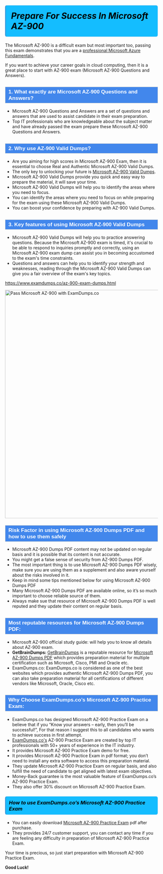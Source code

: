 <h1>                <strong><span style="display: block; color: #000000; background: #14BDFF; border: 0.5px solid #AED6F1; border-left: 3px solid #3498DB; padding: .6em; border-radius: 6px;">                     <em>Prepare For Success In Microsoft AZ-900</em>                </span></strong>            </h1>                                    <p>The Microsoft AZ-900 is a difficult exam but most important too, passing this exam demonstrates that you are a <a href="https://www.examdumps.co/microsoft-azure-fundamentals-exam-dumps.html">professional Microsoft Azure Fundamentals</a>.</p>                        <p>If you want to achieve your career goals in cloud computing, then it is a great place to start with AZ-900 exam (Microsoft AZ-900 <span class="exam_variation">Questions and Answers</span>).</p>                        <h2 style="background: #4287ec; border: 1px solid #cccccc; padding: 5px 10px;">                <span style="color: #ffffff;">                    <span style="font-size: 11pt;">                        <span style="line-height: normal;">                            <span style="font-family: Calibri,sans-serif;">                                <strong>                                    <span style="font-size: 13.0pt;">1. What exactly are Microsoft AZ-900 <span class="exam_variation">Questions and Answers</span>?</span>                                </strong>                            </span>                        </span>                    </span>                </span>            </h2>                        <ul>                <li>Microsoft AZ-900 <span class="exam_variation">Questions and Answers</span> are a set of questions and answers that are used to assist candidate in their exam preparation.</li>                <li>Top IT professionals who are knowledgeable about the subject matter and have already passed the exam prepare these Microsoft AZ-900 <span class="exam_variation">Questions and Answers</span>.</li>            </ul>                        <h2 style="background: #4287ec; border: 1px solid #cccccc; padding: 5px 10px;">                <span style="color: #ffffff;">                    <span style="font-size: 11pt;">                        <span style="line-height: normal;">                            <span style="font-family: Calibri,sans-serif;">                                <strong>                                    <span style="font-size: 13.0pt;">2. Why use AZ-900 <span class="exam_variation2">Valid Dumps</span>?</span>                                </strong>                            </span>                        </span>                    </span>                </span>            </h2>                        <ul>                <li>Are you aiming for high scores in Microsoft AZ-900 Exam, then it is essential to choose Real and Authentic Microsoft AZ-900 <span class="exam_variation2">Valid Dumps</span>. </li>                <li>The only key to unlocking your future is <a href="https://www.examdumps.co/az-900-exam-dumps.html">Microsoft AZ-900 <span class="exam_variation2">Valid Dumps</span></a>.</li>                <li>Microsoft AZ-900 <span class="exam_variation2">Valid Dumps</span> provide you quick and easy way to prepare the material, it will save your time. </li>                <li>Microsoft AZ-900 <span class="exam_variation2">Valid Dumps</span> will help you to identify the areas where you need to focus.</li>                <li>You can identify the areas where you need to focus on while preparing for the exam using these Microsoft AZ-900 <span class="exam_variation2">Valid Dumps</span>.</li>                <li>You can boost your confidence by preparing with AZ-900 <span class="exam_variation2">Valid Dumps</span>.</li>            </ul>                        <h2 style="background: #4287ec; border: 1px solid #cccccc; padding: 5px 10px;">                <span style="color: #ffffff;">                    <span style="font-size: 11pt;">                        <span style="line-height: normal;">                            <span style="font-family: Calibri,sans-serif;">                                <strong>                                    <span style="font-size: 13.0pt;">3. Key features of using Microsoft AZ-900 <span class="exam_variation2">Valid Dumps</span></span>                                </strong>                            </span>                        </span>                    </span>                </span>            </h2>                        <ul>                <li>Microsoft AZ-900 <span class="exam_variation2">Valid Dumps</span> will help you to practice answering questions. Because the Microsoft AZ-900 exam is timed, it's crucial to be able to                 respond to inquiries promptly and correctly, using an Microsoft AZ-900 exam dump                 can assist you in becoming accustomed to the exam's time constraints.</li>                <li>Questions and answers can help you to identify your strength and weaknesses, reading through the Microsoft AZ-900 <span class="exam_variation2">Valid Dumps</span>                 can give you a fair overview of the exam's key topics.</li>            </ul>                        <p><a href="https://www.examdumps.co/az-900-exam-dumps.html">https://www.examdumps.co/az-900-exam-dumps.html</a></p>                        <p><a href="https://www.examdumps.co/"><img src="https://www.examdumps.co//images/banners/big-sale-20-percent-discount-offer-examdumps.jpg" class="postImage" alt="Pass Microsoft AZ-900 with ExamDumps.co" width="750"></a></p>                                        <h3 style="background: #4287ec; border: 1px solid #cccccc; padding: 5px 10px;">                <span style="color: #ffffff;">                    <span style="font-size: 11pt;">                        <span style="line-height: normal;">                            <span style="font-family: Calibri,sans-serif;">                                <strong>                                    <span style="font-size: 13.0pt;">Risk Factor in using Microsoft AZ-900 <span class="exam_variation3">Dumps PDF</span> and how to use them safely</span>                                </strong>                            </span>                        </span>                    </span>                </span>            </h3>                        <ul>                <li>Microsoft AZ-900 <span class="exam_variation3">Dumps PDF</span> content may not be updated on regular basis and it is possible that its content is not accurate.</li>                <li>You might get a false sense of security from AZ-900 <span class="exam_variation3">Dumps PDF</span>.</li>                <li>The most important thing is to use Microsoft AZ-900 <span class="exam_variation3">Dumps PDF</span> wisely, make sure you are using them as a supplement and also aware yourself about the risks involved in it.</li>                <li>Keep in mind some tips mentioned below for using Microsoft AZ-900 <span class="exam_variation3">Dumps PDF</span></li>                <li>Many Microsoft AZ-900 <span class="exam_variation3">Dumps PDF</span> are available online, so it’s so much important to choose reliable source of them.</li>                <li>Always make sue that resource of Microsoft AZ-900 <span class="exam_variation3">Dumps PDF</span> is well reputed and they update their content on regular basis.</li>            </ul>                                    <h2 style="background: #4287ec; border: 1px solid #cccccc; padding: 5px 10px;">                <span style="color: #ffffff;">                    <span style="font-size: 11pt;">                        <span style="line-height: normal;">                            <span style="font-family: Calibri,sans-serif;">                                <strong>                                    <span style="font-size: 13.0pt;">Most reputable resources for Microsoft AZ-900 <span class="exam_variation3">Dumps PDF</span>:</span>                                </strong>                            </span>                        </span>                    </span>                </span>            </h2>                        <ul>                <li>Microsoft AZ-900 official study guide: will help you to know all details about AZ-900 exam.</li>                <li><strong>GetBrainDumps: </strong> <a href="https://www.getbraindumps.com/">GetBrainDumps</a> is a reputable resource for <a href="https://www.examdumps.co/microsoft-exam-dumps.html">Microsoft AZ-900 <span class="exam_variation3">Dumps PDF</span></a> which provides preparation material for                 multiple certification such as Microsoft, Cisco, PMI and Oracle etc.</li>                <li>ExamDumps.co: ExamDumps.co is considered as one of the best websites which provides authentic Microsoft AZ-900 <span class="exam_variation3">Dumps PDF</span>, you can also                 take preparation material for all certifications of different vendors like Microsoft, Oracle, Cisco etc.</li>            </ul>                        <h2 style="background: #4287ec; border: 1px solid #cccccc; padding: 5px 10px;">                <span style="color: #ffffff;">                    <span style="font-size: 11pt;">                        <span style="line-height: normal;">                            <span style="font-family: Calibri,sans-serif;">                                <strong>                                    <span style="font-size: 13.0pt;">Why Choose ExamDumps.co’s Microsoft AZ-900 <span class="exam_variation4">Practice Exam</span>:</span>                                </strong>                            </span>                        </span>                    </span>                </span>            </h2>                        <ul>                <li>ExamDumps.co has designed Microsoft AZ-900 <span class="exam_variation4">Practice Exam</span> on a believe that if you “Know your answers – early, then you’ll be successful!”, For that reason I suggest this to all candidates who wants to achieve success in first attempt.</li>                <li><a href="https://www.examdumps.co/">ExamDumps.co's</a> AZ-900 <span class="exam_variation4">Practice Exam</span> are created by top IT professionals with 50+ years of experience in the IT industry.</li>                <li>It provides Microsoft AZ-900 <span class="exam_variation4">Practice Exam</span> demo for free. </li>                <li>It provides Microsoft AZ-900 <span class="exam_variation4">Practice Exam</span> in pdf format; you don’t need to install any extra software to access this preparation material.</li>                <li>They update Microsoft AZ-900 <span class="exam_variation4">Practice Exam</span> on regular basis, and also fulfill the need of candidate to get aligned with latest exam objectives.</li>                <li>Money-Back guarantee is the most valuable feature of ExamDumps.co’s AZ-900 <span class="exam_variation4">Practice Exam</span>. </li>                <li>They also offer 30% discount on Microsoft AZ-900 <span class="exam_variation4">Practice Exam</span>.</li>            </ul>                        <h3>                <strong>                    <span style="display: block; color: #000000; background: #14BDFF; border: 0.5px solid #AED6F1; border-left: 3px solid #3498DB; padding: .6em; border-radius: 6px;">                        <em>How to use ExamDumps.co’s Microsoft AZ-900 <span class="exam_variation4">Practice Exam</span></em>                    </span>                </strong>            </h3>                        <ul>                <li>You can easily download <a href="https://www.examdumps.co/az-900-exam-dumps.html">Microsoft AZ-900 <span class="exam_variation4">Practice Exam</span></a> pdf after purchase.</li>                <li>They provides 24/7 customer support, you can contact any time if you are feeling any difficulty in preparation of Microsoft AZ-900 <span class="exam_variation4">Practice Exam</span>.</li>            </ul>                        <p>Your time is precious, so just start preparation with Microsoft AZ-900 <span class="exam_variation4">Practice Exam</span>. </p>            <p><strong>Good Luck!</strong></p>        
